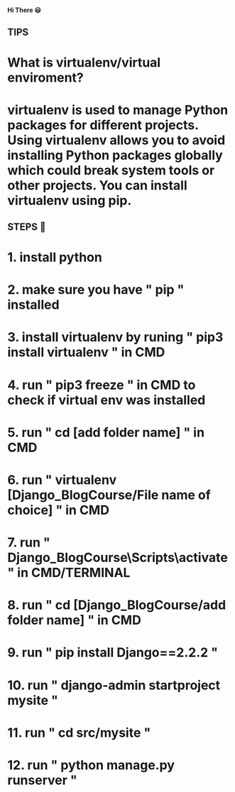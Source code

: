 #### Hi There :smiley:

## TIPS
<!-- 1 -->
# What is virtualenv/virtual enviroment?
# virtualenv is used to manage Python packages for different projects. Using virtualenv allows you to avoid installing Python packages globally which could break system tools or other projects. You can install virtualenv using pip.

## STEPS :shushing_face:
<!-- (support link https://linuxhint.com/activate-virtualenv-windows/) -->
<!-- INSTALLATIONS -->
# 1. install python
# 2. make sure you have " pip " installed
# 3. install virtualenv by runing " pip3 install virtualenv " in CMD
# 4. run " pip3 freeze " in CMD to check if virtual env was installed

<!-- CD to folder of your choice -->
# 5. run " cd [add folder name] " in CMD

<!-- Create virtual enviroment/virtualenv -->
# 6. run " virtualenv [Django_BlogCourse/File name of choice] " in CMD

<!-- activate virtualenv -->
# 7. run " Django_BlogCourse\Scripts\activate " in CMD/TERMINAL

<!-- cd to folder -->
# 8. run " cd [Django_BlogCourse/add folder name] " in CMD

<!-- Install Django -->
<!-- https://linuxhint.com/activate-virtualenv-windows/ -->
<!-- Check that the version your installing has LTS, Long.Term.Support for a more stable experience -->
# 9. run " pip install Django==2.2.2 "
<!-- if it already exists you can uninstall it by running " pip uninstall django " and install a new version -->

<!-- This will install a folder called mysite that you will need...after it is you can change the name to whatever: standard name is " src " -->
# 10. run " django-admin startproject mysite "

<!-- cd to the mysite folder/src folder if you changed the name -->
# 11. run " cd src/mysite "

<!-- run manage.py found in the src folder to run the server -->
# 12. run " python manage.py runserver " 
<!--  http://127.0.0.1:8000/ <-This is the default link you will be given if it was ran successfully -->
<!-- Once ran you will see a file called " db.sqlite3 " in the src folder-->